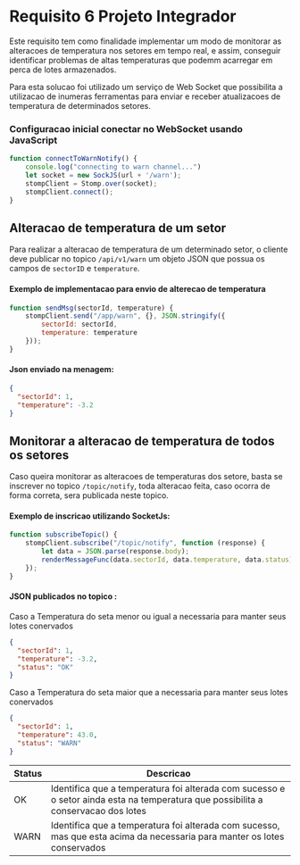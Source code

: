 # Requisito 6 Projeto Integrador


Este requisito tem como finalidade implementar um modo de monitorar as alteracoes 
de temperatura nos setores em tempo real, e assim, conseguir identificar problemas de altas temperaturas que podemm acarregar em perca de lotes armazenados.

Para esta solucao foi utilizado um serviço de Web Socket que possibilita a utilizacao de inumeras ferramentas
para enviar e receber atualizacoes de temperatura de determinados setores.

### Configuracao inicial conectar no WebSocket usando JavaScript

```js
function connectToWarnNotify() {
    console.log("connecting to warn channel...")
    let socket = new SockJS(url + '/warn');
    stompClient = Stomp.over(socket);
    stompClient.connect();
}
```


## Alteracao de temperatura de um setor

Para realizar a alteracao de temperatura de um determinado setor, o cliente deve publicar no topico ``/api/v1/warn`` um objeto JSON que possua os campos de ``sectorID`` e ``temperature``.


#### Exemplo de implementacao para envio de alterecao de temperatura
```JavaScript
function sendMsg(sectorId, temperature) {
    stompClient.send("/app/warn", {}, JSON.stringify({
        sectorId: sectorId,
        temperature: temperature
    }));
}
```

#### Json enviado na menagem:

```json
{
  "sectorId": 1,
  "temperature": -3.2
}
```

## Monitorar a alteracao de temperatura de todos os setores


Caso queira monitorar as alteracoes de temperaturas dos setore, basta se inscrever no topico ``/topic/notify``, toda alteracao feita, caso ocorra de forma correta, sera publicada neste topico.

#### Exemplo de inscricao utilizando SocketJs:

```js
function subscribeTopic() {
    stompClient.subscribe("/topic/notify", function (response) {
        let data = JSON.parse(response.body);
        renderMessageFunc(data.sectorId, data.temperature, data.status);
    });
}
```

#### JSON publicados no topico :

Caso a Temperatura do seta menor ou igual a necessaria para manter seus lotes conervados
```json
{
  "sectorId": 1,
  "temperature": -3.2,
  "status": "OK"
}
```

Caso a Temperatura do seta maior que a necessaria para manter seus lotes conervados
```json
{
  "sectorId": 1,
  "temperature": 43.0,
  "status": "WARN"
}
```

|Status|Descricao|
|----|--------|
|OK|Identifica que a temperatura foi alterada com sucesso e o setor ainda esta na temperatura que possibilita a conservacao dos lotes|
|WARN|Identifica que a temperatura foi alterada com sucesso, mas que esta acima da necessaria para manter os lotes conservados